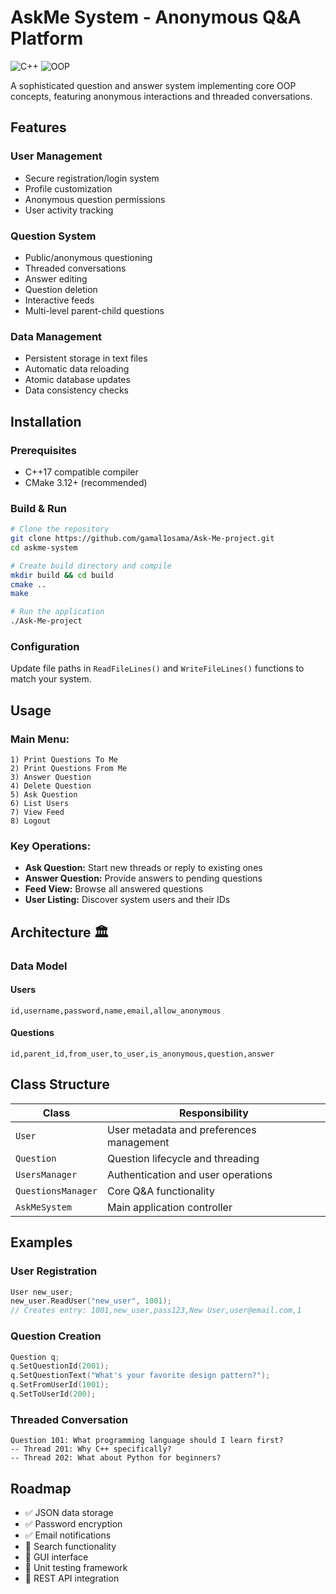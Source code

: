 # AskMe System - Anonymous Q&A Platform

![C++](https://img.shields.io/badge/C++-17-blue.svg)
![OOP](https://img.shields.io/badge/Object_Oriented-Design-success.svg)


A sophisticated question and answer system implementing core OOP concepts, featuring anonymous interactions and threaded conversations.

## Features

### **User Management**
- Secure registration/login system
- Profile customization
- Anonymous question permissions
- User activity tracking

### **Question System**
- Public/anonymous questioning
- Threaded conversations
- Answer editing
- Question deletion
- Interactive feeds
- Multi-level parent-child questions

### **Data Management**
- Persistent storage in text files
- Automatic data reloading
- Atomic database updates
- Data consistency checks

## Installation

### **Prerequisites**
- C++17 compatible compiler
- CMake 3.12+ (recommended)

### **Build & Run**
```bash
# Clone the repository
git clone https://github.com/gamal1osama/Ask-Me-project.git
cd askme-system

# Create build directory and compile
mkdir build && cd build
cmake ..
make

# Run the application
./Ask-Me-project
```

### **Configuration**
Update file paths in `ReadFileLines()` and `WriteFileLines()` functions to match your system.

## Usage

### **Main Menu:**
```
1) Print Questions To Me
2) Print Questions From Me
3) Answer Question
4) Delete Question
5) Ask Question
6) List Users
7) View Feed
8) Logout
```

### **Key Operations:**
- **Ask Question:** Start new threads or reply to existing ones
- **Answer Question:** Provide answers to pending questions
- **Feed View:** Browse all answered questions
- **User Listing:** Discover system users and their IDs

## Architecture 🏛️

### **Data Model**

#### **Users**
```csv
id,username,password,name,email,allow_anonymous
```

#### **Questions**
```csv
id,parent_id,from_user,to_user,is_anonymous,question,answer
```

## Class Structure

| Class            | Responsibility                            |
|-----------------|----------------------------------------|
| `User`         | User metadata and preferences management |
| `Question`     | Question lifecycle and threading        |
| `UsersManager` | Authentication and user operations      |
| `QuestionsManager` | Core Q&A functionality                |
| `AskMeSystem`  | Main application controller             |

## Examples

### **User Registration**
```cpp
User new_user;
new_user.ReadUser("new_user", 1001);
// Creates entry: 1001,new_user,pass123,New User,user@email.com,1
```

### **Question Creation**
```cpp
Question q;
q.SetQuestionId(2001);
q.SetQuestionText("What's your favorite design pattern?");
q.SetFromUserId(1001);
q.SetToUserId(200);
```

### **Threaded Conversation**
```
Question 101: What programming language should I learn first?
-- Thread 201: Why C++ specifically?
-- Thread 202: What about Python for beginners?
```

## Roadmap 
- ✅ JSON data storage
- ✅ Password encryption
- ✅ Email notifications
- 🚧 Search functionality
- 🚧 GUI interface
- 🚧 Unit testing framework
- 🚧 REST API integration

